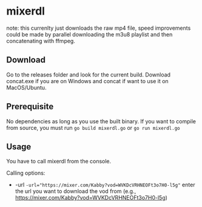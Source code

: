 # mixerdl
note: this currenlty just downloads the raw mp4 file, speed improvements could be made by parallel downloading the m3u8 playlist and then concatenating with ffmpeg.
## Download

Go to the releases folder and look for the current build. Download concat.exe if you are on Windows and concat if want to use it on MacOS/Ubuntu.

## Prerequisite

No dependencies as long as you use the built binary. If you want to compile from source, you must run `go build mixerdl.go` or `go run mixerdl.go`

## Usage

You have to call mixerdl from the console.

Calling options:

- -url `-url="https://mixer.com/Kabby?vod=WVKDcVRHNEOFt3o7H0-l5g"` enter the url you want to download the vod from (e.g., https://mixer.com/Kabby?vod=WVKDcVRHNEOFt3o7H0-l5g)
